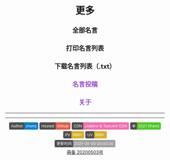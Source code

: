 <!-- Start more.html -->
<div data-id="page.more">
    <style>
        .github-badge[data-id="page.more"] {
            display: inline-block;
            border-radius: 4px;
            text-shadow: none;
            font-size: 12px;
            color: #fff;
            line-height: 15px;
            background-color: #ABBAC3;
            margin-bottom: 5px;
        }
        .github-badge[data-id="page.more"] .badge-subject[data-id="page.more"] {
            display: inline-block;
            background-color: #4D4D4D;
            padding: 4px 4px 4px 6px;
            border-top-left-radius: 4px;
            border-bottom-left-radius: 4px;
        }
        .github-badge[data-id="page.more"] .badge-value[data-id="page.more"] {
            display: inline-block;
            padding: 4px 6px 4px 4px;
            border-top-right-radius: 4px;
            border-bottom-right-radius: 4px;
        }
        .github-badge[data-id="page.more"] .bg-brightgreen[data-id="page.more"] {
            background-color: #4DC820 !important;
        }
        .github-badge[data-id="page.more"] .bg-orange[data-id="page.more"] {
            background-color: #FFA500 !important;
        }
        .github-badge[data-id="page.more"] .bg-yellow[data-id="page.more"] {
            background-color: #D8B024 !important;
        }
        .github-badge[data-id="page.more"] .bg-blueviolet[data-id="page.more"] {
            background-color: #8833D7 !important;
        }
        .github-badge[data-id="page.more"] .bg-pink[data-id="page.more"] {
            background-color: #F26BAE !important;
        }
        .github-badge[data-id="page.more"] .bg-red[data-id="page.more"] {
            background-color: #e05d44 !important;
        }
        .github-badge[data-id="page.more"] .bg-blue[data-id="page.more"] {
            background-color: #007EC6 !important;
        }
        .github-badge[data-id="page.more"] .bg-lightgrey[data-id="page.more"] {
            background-color: #9F9F9F !important;
        }
        .github-badge[data-id="page.more"] .bg-grey[data-id="page.more"],
        .github-badge[data-id="page.more"] .bg-gray[data-id="page.more"] {
            background-color: #555 !important;
        }
        .github-badge[data-id="page.more"] .bg-lightgrey[data-id="page.more"],
        .github-badge[data-id="page.more"] .bg-lightgray[data-id="page.more"] {
            background-color: #9f9f9f !important;
        }
        h1[data-id="page.more"] {
            font-size: 30px
        }
        h3[data-id="page.more"] {
            font-size: 20px
        }
    </style>
    <div style="text-align: center" class="mdui-ripple">
        <h1 data-id="page.more">更多</h1>
        <h3 data-id="page.more"><a onclick="_mingyan.showAllMingyan()">全部名言</a></h3>
        <h3 data-id="page.more"><a onclick="_mingyan.print()">打印名言列表</a></h3>
        <h3 data-id="page.more"><a onclick="_mingyan.download()">下载名言列表（.txt）</a></h3>
        <h3 data-id="page.more"><a style="color:#9B4DC9" onclick="location.hash='#/submit'">名言投稿</a></h3>
        <h3 data-id="page.more"><a style="color:#9B4DC9" onclick="location.hash='#/about'">关于</a></h3>
    </div>
</div>

---

<div id="tcomment" data-id="page.more"></div>

---

<script async src="//busuanzi.ibruce.info/busuanzi/2.3/busuanzi.pure.mini.js"></script>
<div style="text-align: center" class="mdui-ripple">
    <div class="github-badge" title="作者就是我啦！！" data-id="page.more"><span class="badge-subject" data-id="page.more">Author</span><span
            class="badge-value bg-blue" data-id="page.more">xhemj</span></div>
    <div class="github-badge" title="速度还可以吧？" data-id="page.more"><span class="badge-subject" data-id="page.more">Hosted</span><span
            class="badge-value bg-red" data-id="page.more"><span id="host">Github</span></span></div>
    <div class="github-badge" title="Jsdelivr的静态文件加速和Cloudflare的部分页面加速" data-id="page.more"><span class="badge-subject" data-id="page.more">CDN</span><span
            class="badge-value bg-pink" data-id="page.more">Jsdelivr & Tencent CDN</span></div>
    <div class="github-badge" title="ERSS~~~" data-id="page.more"><span class="badge-subject" data-id="page.more">&copy;</span><span
            class="badge-value bg-brightgreen" data-id="page.more">2021 Xhemj</span></div>
    </br>
    <div class="github-badge" title="多来看看呀！" data-id="page.more"><span class="badge-subject" data-id="page.more">PV</span><span
            class="badge-value bg-yellow" data-id="page.more"><span id="busuanzi_value_site_pv">999+</span></span></div>
    <div class="github-badge" title="还是挺多人来的" data-id="page.more"><span class="badge-subject" data-id="page.more">UV</span><span
            class="badge-value bg-yellow" data-id="page.more"><span id="busuanzi_value_site_uv">999+</span></span></div>
    </br>
    <div class="github-badge" title="会慢慢更新的" data-id="page.more"><span class="badge-subject" data-id="page.more">更新时间</span><span
            class="badge-value bg-lightgrey" data-id="page.more"><span id="uptime">2021-00-00 00:00:00</span></span></div>
    </br>
    <a href="https://icp.gov.moe" target="_blank">萌备 </a><a href="https://icp.gov.moe/?keyword=20200503"
        target="_blank"> 20200503号</a>
</div>
<script>
    var domain_list = {
        "i.xhemj.eu.org": "Cloudflare & 阿里云香港oss",
        "www.xhemj.eu.org": "阿里云香港OSS",
        "xhemj.eu.org": "阿里云香港OSS",
        "www.xhemj.ink": "阿里云香港OSS",
        "xhemj.ink": "阿里云香港OSS",
        "mingyan.js.org": "Vercel",
        "mingyan.now.sh": "Vercel",
        "mingyan.xhemj.now.sh": "Vercel",
        "xhemj.oss-cn-hongkong.aliyuncs.com": "阿里云香港OSS",
        "cn.mingyan.js.org": "Coding Pages",
        "xhemj.github.io": "Github Pages",
        "www.erss.club": "Vercel",
        "127.0.0.1": "本地"
    };
    $("#host").text(domain_list[location.hostname]);
    twikoo.init({ envId: 'xhemj-0gjckebwf7276129', el: '#tcomment' });
    function tk() {
        $(".tk-footer").html(`Powered by <a href="https://twikoo.js.org" target="_blank" rel="nofollow">Twikoo</a></br>&copy; 2020 <a href="https://mingyan.js.org">ERSS名言</a></div>`);
    };
    $.get("https://api.github.com/repos/xhemj/mingyan", function (data) {
        var a = data["updated_at"];
        $("#uptime").text(new Date(a).toLocaleString());
        console.log(new Date(a).toLocaleString());
    });
    setTimeout(tk, 200);
</script>
<!-- End more.html -->